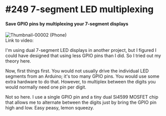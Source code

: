 # #249 7-segment LED multiplexing
#### Save GPIO pins by multiplexing your 7-segment displays

![Thumbnail-00002 (Phone)](https://user-images.githubusercontent.com/20911308/187711776-34264d4e-8e93-4b7c-aa4b-cfeed6a50af7.png)  
Link to video: 

I'm using dual 7-segment LED displays in another project, but I figured I could have designed that using less GPIO pins than I did. So I tried out my theory here.

Now, first things first. You would not usually drive the individual LED segments from an Arduino; it's too many GPIO pins. You would use some extra hardware to do that. However, to multiplex between the digits you would normally need one pin per digit.

Not so here. I use a single GPIO pin and a tiny dual Si4599 MOSFET chip that allows me to alternate between the digits just by bring the GPIO pin high and low. Easy peasy, lemon squeezy.


